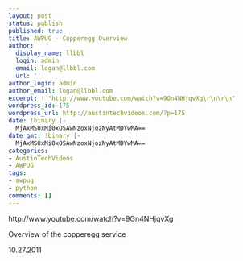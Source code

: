```yaml
---
layout: post
status: publish
published: true
title: AWPUG - Copperegg Overview
author:
  display_name: llbbl
  login: admin
  email: logan@llbbl.com
  url: ''
author_login: admin
author_email: logan@llbbl.com
excerpt: ! "http://www.youtube.com/watch?v=9Gn4NHjqvXg\r\n\r\n"
wordpress_id: 175
wordpress_url: http://austintechvideos.com/?p=175
date: !binary |-
  MjAxMS0xMi0xOSAwNzoxNjozNyAtMDYwMA==
date_gmt: !binary |-
  MjAxMS0xMi0xOSAwNzoxNjozNyAtMDYwMA==
categories:
- AustinTechVideos
- AWPUG
tags:
- awpug
- python
comments: []
---
```

<p>http://www.youtube.com/watch?v=9Gn4NHjqvXg</p>
<p><a id="more"></a><a id="more-175"></a></p>
<p>Overview of the copperegg service</p>
<p>10.27.2011</p>

